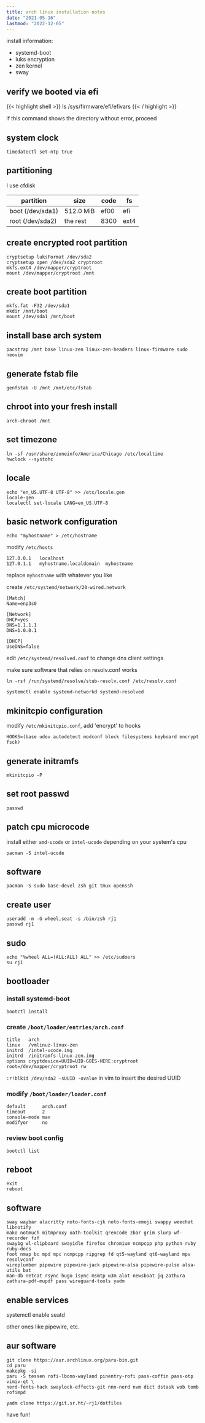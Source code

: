 ```yaml
---
title: arch linux installation notes
date: "2021-05-16"
lastmod: "2022-12-05"
---
```


install information:
- systemd-boot
- luks encryption
- zen kernel
- sway

## verify we booted via efi

{{< highlight shell >}}
ls /sys/firmware/efi/efivars
{{< / highlight >}}

if this command shows the directory without error, proceed

## system clock

```shell
timedatectl set-ntp true
```

## partitioning

I use cfdisk

| partition | size | code | fs |
-------------------|-----------|------|------|
| boot (/dev/sda1) | 512.0 MiB | ef00 | efi  |
| root (/dev/sda2) | the rest  | 8300 | ext4 |

## create encrypted root partition

```shell
cryptsetup luksFormat /dev/sda2
cryptsetup open /dev/sda2 cryptroot
mkfs.ext4 /dev/mapper/cryptroot
mount /dev/mapper/cryptroot /mnt
```

## create boot partition

```shell
mkfs.fat -F32 /dev/sda1
mkdir /mnt/boot
mount /dev/sda1 /mnt/boot
```

## install base arch system

```shell
pacstrap /mnt base linux-zen linux-zen-headers linux-firmware sudo neovim
```
## generate fstab file

```shell
genfstab -U /mnt /mnt/etc/fstab
```

## chroot into your fresh install

```shell
arch-chroot /mnt
```

## set timezone

```shell
ln -sf /usr/share/zoneinfo/America/Chicago /etc/localtime
hwclock --systohc
```

## locale

```shell
echo "en_US.UTF-8 UTF-8" >> /etc/locale.gen
locale-gen
localectl set-locale LANG=en_US.UTF-8
```

## basic network configuration

```shell
echo "myhostname" > /etc/hostname
```

modify `/etc/hosts`

```
127.0.0.1	localhost
127.0.1.1	myhostname.localdomain	myhostname
```

replace `myhostname` with whatever you like

create `/etc/systemd/network/20-wired.network`

```
[Match]
Name=enp3s0

[Network]
DHCP=yes
DNS=1.1.1.1
DNS=1.0.0.1

[DHCP]
UseDNS=false
```

edit `/etc/systemd/resolved.conf` to change dns client settings

make sure software that relies on resolv.conf works

```shell
ln -rsf /run/systemd/resolve/stub-resolv.conf /etc/resolv.conf
```

```shell
systemctl enable systemd-networkd systemd-resolved
```

## mkinitcpio configuration

modify `/etc/mkinitcpio.conf`, add 'encrypt' to hooks

```
HOOKS=(base udev autodetect modconf block filesystems keyboard encrypt fsck)
```

## generate initramfs

```shell
mkinitcpio -P
```

## set root passwd

```shell
passwd
```

## patch cpu microcode

install either `amd-ucode` or `intel-ucode` depending on your system's cpu

```shell
pacman -S intel-ucode
```

## software

```shell
pacman -S sudo base-devel zsh git tmux openssh
```

## create user

```shell
useradd -m -G wheel,seat -s /bin/zsh rj1
passwd rj1
```

## sudo

```shell
echo "%wheel ALL=(ALL:ALL) ALL" >> /etc/sudoers
su rj1
```

## bootloader

### install systemd-boot

```shell
bootctl install
```

### create `/boot/loader/entries/arch.conf`

```shell
title   arch
linux   /vmlinuz-linux-zen
initrd  /intel-ucode.img
initrd  /initramfs-linux-zen.img
options cryptdevice=UUID=UID-GOES-HERE:cryptroot root=/dev/mapper/cryptroot rw
```

`:r!blkid /dev/sda2 -sUUID -ovalue` in vim to insert the desired UUID

### modify `/boot/loader/loader.conf`

```shell
default      arch.conf
timeout      2
console-mode max
modifyor     no
```

### review boot config

```shell
bootctl list
```

## reboot

```
exit
reboot
```

## software
```
sway waybar alacritty noto-fonts-cjk noto-fonts-emoji swappy weechat libnotify
mako notmuch mitmproxy oath-toolkit qrencode zbar grim slurp wf-recorder fzf
swaybg wl-clipboard swayidle firefox chromium ncmpcpp php python ruby ruby-docs
foot nmap bc mpd mpc ncmpcpp ripgrep fd qt5-wayland qt6-wayland mpv resolvconf
wireplumber pipewire pipewire-jack pipewire-alsa pipewire-pulse alsa-utils bat
man-db netcat rsync hugo isync msmtp w3m alot newsboat jq zathura
zathura-pdf-mupdf pass wireguard-tools yadm
```

## enable services
systemctl enable seatd

other ones like pipewire, etc.

## aur software
```shell
git clone https://aur.archlinux.org/paru-bin.git
cd paru
makepkg -si
paru -S tessen rofi-lbonn-wayland pinentry-rofi pass-coffin pass-otp vimiv-qt \
nerd-fonts-hack swaylock-effects-git nnn-nerd nvm dict dstask wob tomb rofimpd
```

```shell
yadm clone https://git.sr.ht/~rj1/dotfiles
```

have fun!

